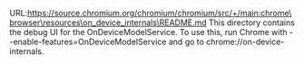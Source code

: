 URL:https://source.chromium.org/chromium/chromium/src/+/main:chrome\browser\resources\on_device_internals\README.md
This directory contains the debug UI for the OnDeviceModelService. To use this,
run Chrome with --enable-features=OnDeviceModelService and go to
chrome://on-device-internals.
